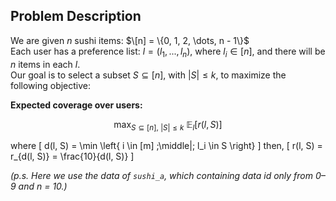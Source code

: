 ## Problem Description

We are given $n$ sushi items: $\[n] = \{0, 1, 2, \dots, n - 1\}$  
Each user has a preference list: $l = (l_1, ..., l_n)$, where $l_i \in [n]$, and there will be $n$ items in each $l$.  
Our goal is to select a subset $S \subseteq [n]$, with $|S| \leq k$, to maximize the following objective:  

**Expected coverage over users:**

$$
\max_{S \subseteq [n],\ |S| \leq k} \ \mathbb{E}_{l} [ r(l, S) ]
$$

where
\[
d(l, S) = \min \left\{ i \in [m] \;\middle|\; l_i \in S \right\}
\]
then,
\[
r(l, S) = r_{d(l, S)} = \frac{10}{d(l, S)}
\]


*(p.s. Here we use the data of `sushi_a`, which containing data id only from 0–9 and n = 10.)*

